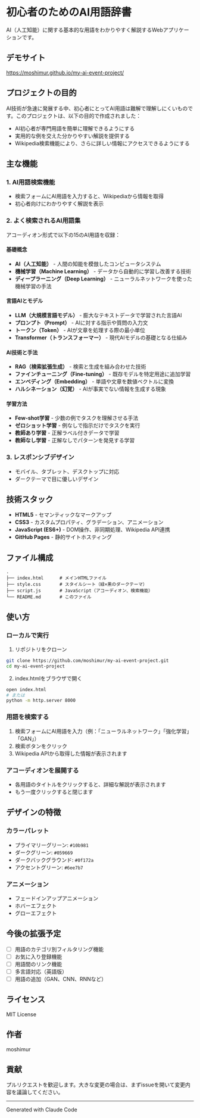 # 初心者のためのAI用語辞書

AI（人工知能）に関する基本的な用語をわかりやすく解説するWebアプリケーションです。

## デモサイト

https://moshimur.github.io/my-ai-event-project/

## プロジェクトの目的

AI技術が急速に発展する中、初心者にとってAI用語は難解で理解しにくいものです。このプロジェクトは、以下の目的で作成されました：

- AI初心者が専門用語を簡単に理解できるようにする
- 実用的な例を交えた分かりやすい解説を提供する
- Wikipedia検索機能により、さらに詳しい情報にアクセスできるようにする

## 主な機能

### 1. AI用語検索機能
- 検索フォームにAI用語を入力すると、Wikipediaから情報を取得
- 初心者向けにわかりやすく解説を表示

### 2. よく検索されるAI用語集
アコーディオン形式で以下の15のAI用語を収録：

#### 基礎概念
- **AI（人工知能）** - 人間の知能を模倣したコンピュータシステム
- **機械学習（Machine Learning）** - データから自動的に学習し改善する技術
- **ディープラーニング（Deep Learning）** - ニューラルネットワークを使った機械学習の手法

#### 言語AIとモデル
- **LLM（大規模言語モデル）** - 膨大なテキストデータで学習された言語AI
- **プロンプト（Prompt）** - AIに対する指示や質問の入力文
- **トークン（Token）** - AIが文章を処理する際の最小単位
- **Transformer（トランスフォーマー）** - 現代AIモデルの基礎となる仕組み

#### AI技術と手法
- **RAG（検索拡張生成）** - 検索と生成を組み合わせた技術
- **ファインチューニング（Fine-tuning）** - 既存モデルを特定用途に追加学習
- **エンベディング（Embedding）** - 単語や文章を数値ベクトルに変換
- **ハルシネーション（幻覚）** - AIが事実でない情報を生成する現象

#### 学習方法
- **Few-shot学習** - 少数の例でタスクを理解させる手法
- **ゼロショット学習** - 例なしで指示だけでタスクを実行
- **教師あり学習** - 正解ラベル付きデータで学習
- **教師なし学習** - 正解なしでパターンを発見する学習

### 3. レスポンシブデザイン
- モバイル、タブレット、デスクトップに対応
- ダークテーマで目に優しいデザイン

## 技術スタック

- **HTML5** - セマンティックなマークアップ
- **CSS3** - カスタムプロパティ、グラデーション、アニメーション
- **JavaScript (ES6+)** - DOM操作、非同期処理、Wikipedia API連携
- **GitHub Pages** - 静的サイトホスティング

## ファイル構成

```
.
├── index.html      # メインHTMLファイル
├── style.css       # スタイルシート（緑×黒のダークテーマ）
├── script.js       # JavaScript（アコーディオン、検索機能）
└── README.md       # このファイル
```

## 使い方

### ローカルで実行

1. リポジトリをクローン
```bash
git clone https://github.com/moshimur/my-ai-event-project.git
cd my-ai-event-project
```

2. index.htmlをブラウザで開く
```bash
open index.html
# または
python -m http.server 8000
```

### 用語を検索する

1. 検索フォームにAI用語を入力（例：「ニューラルネットワーク」「強化学習」「GAN」）
2. 検索ボタンをクリック
3. Wikipedia APIから取得した情報が表示されます

### アコーディオンを展開する

- 各用語のタイトルをクリックすると、詳細な解説が表示されます
- もう一度クリックすると閉じます

## デザインの特徴

### カラーパレット
- プライマリーグリーン: `#10b981`
- ダークグリーン: `#059669`
- ダークバックグラウンド: `#0f172a`
- アクセントグリーン: `#6ee7b7`

### アニメーション
- フェードインアップアニメーション
- ホバーエフェクト
- グローエフェクト

## 今後の拡張予定

- [ ] 用語のカテゴリ別フィルタリング機能
- [ ] お気に入り登録機能
- [ ] 用語間のリンク機能
- [ ] 多言語対応（英語版）
- [ ] 用語の追加（GAN、CNN、RNNなど）

## ライセンス

MIT License

## 作者

moshimur

## 貢献

プルリクエストを歓迎します。大きな変更の場合は、まずissueを開いて変更内容を議論してください。

---

Generated with Claude Code
